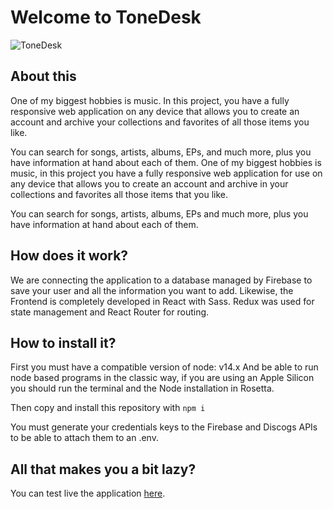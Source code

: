 # Welcome to ToneDesk

![ToneDesk](https://user-images.githubusercontent.com/37456799/189755627-74068b5b-b767-40fb-ab7a-eb2f071ecc94.png)

## About this

One of my biggest hobbies is music. In this project, you have a fully responsive web application on any device that allows you to create an account and archive your collections and favorites of all those items you like.

You can search for songs, artists, albums, EPs, and much more, plus you have information at hand about each of them.
One of my biggest hobbies is music, in this project you have a fully responsive web application for use on any device that allows you to create an account and archive in your collections and favorites all those items that you like.

You can search for songs, artists, albums, EPs and much more, plus you have information at hand about each of them.

## How does it work?

We are connecting the application to a database managed by Firebase to save your user and all the information you want to add. Likewise, the Frontend is completely developed in React with Sass. Redux was used for state management and React Router for routing.

## How to install it?

First you must have a compatible version of node: v14.x
And be able to run node based programs in the classic way, if you are using an Apple Silicon you should run the terminal and the Node installation in Rosetta.

Then copy and install this repository with ```npm i```

You must generate your credentials keys to the Firebase and Discogs APIs to be able to attach them to an .env.


## All that makes you a bit lazy?

You can test live the application [here](https://tone-desk.vercel.app/).
